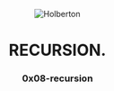 <html>
<head>
<p align="center">
<img src="https://www.holbertonschool.com/holberton-logo.png" alt="Holberton" class="center">
<h1 align = "center">RECURSION.</h1>
<h3 align = "center">0x08-recursion</h3>
</p>
</head>
<body>
</body>
</html>
